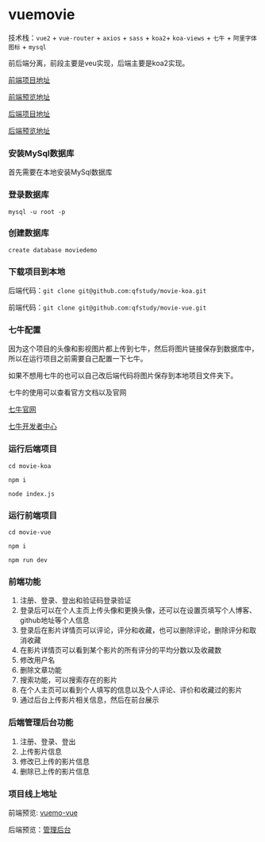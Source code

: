 # vuemovie

技术栈：`vue2` + `vue-router` + `axios` + `sass` + `koa2`+ `koa-views` + `七牛` + `阿里字体图标` + `mysql`

前后端分离，前段主要是veu实现，后端主要是koa2实现。

[前端项目地址](https://github.com/qfstudy/movie-vue)

[前端预览地址](http://movie.qifei.site)

[后端项目地址](https://github.com/qfstudy/movie-koa)

[后端预览地址](http://madmin.qifei.site)

### 安装MySql数据库
首先需要在本地安装MySql数据库

### 登录数据库
`mysql -u root -p`

### 创建数据库
`create database moviedemo`

### 下载项目到本地

后端代码：`git clone git@github.com:qfstudy/movie-koa.git`

前端代码：`git clone git@github.com:qfstudy/movie-vue.git`

### 七牛配置
因为这个项目的头像和影视图片都上传到七牛，然后将图片链接保存到数据库中，所以在运行项目之前需要自己配置一下七牛。

如果不想用七牛的也可以自己改后端代码将图片保存到本地项目文件夹下。

七牛的使用可以查看官方文档以及官网

[七牛官网](https://portal.qiniu.com/create)

[七牛开发者中心](https://developer.qiniu.com/kodo/sdk/1289/nodejs)

### 运行后端项目

`cd movie-koa`

`npm i`

`node index.js`

### 运行前端项目

`cd movie-vue`

`npm i`

`npm run dev`

### 前端功能
1. 注册、登录、登出和验证码登录验证
2. 登录后可以在个人主页上传头像和更换头像，还可以在设置页填写个人博客、github地址等个人信息
3. 登录后在影片详情页可以评论，评分和收藏，也可以删除评论，删除评分和取消收藏
4. 在影片详情页可以看到某个影片的所有评分的平均分数以及收藏数
5. 修改用户名
6. 删除文章功能
7. 搜索功能，可以搜索存在的影片
8. 在个人主页可以看到个人填写的信息以及个人评论、评价和收藏过的影片
9. 通过后台上传影片相关信息，然后在前台展示

### 后端管理后台功能
1. 注册、登录、登出
2. 上传影片信息
3. 修改已上传的影片信息
4. 删除已上传的影片信息

### 项目线上地址
前端预览: [vuemo-vue](http://movie.qifei.site)

后端预览：[管理后台](http://madmin.qifei.site)

